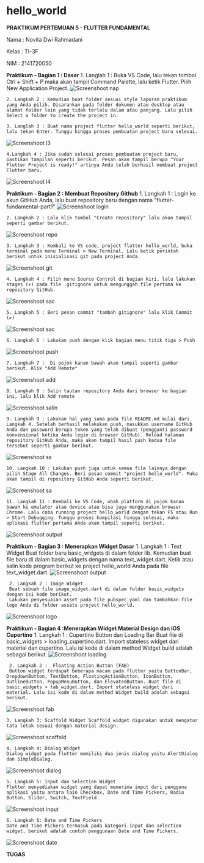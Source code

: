 # hello_world
**PRAKTIKUM PERTEMUAN 5 - FLUTTER FUNDAMENTAL**

Nama    : Novita Dwi Rahmadani

Kelas   : TI-3F

NIM     : 2141720050




**Praktikum - Bagian 1 : Dasar**
    1. Langlah 1 : Buka VS Code, lalu tekan tombol Ctrl + Shift + P maka akan tampil Command Palette, lalu ketik Flutter. Pilih New Application Project.
    ![Screenshoot nap](images/L1.png)

    2. Langkah 2 : Kemudian buat folder sesuai style laporan praktikum yang Anda pilih. Disarankan pada folder dokumen atau desktop atau alamat folder lain yang tidak terlalu dalam atau panjang. Lalu pilih Select a folder to create the project in.

    3. Langlah 3 : Buat nama project flutter hello_world seperti berikut, lalu tekan Enter. Tunggu hingga proses pembuatan project baru selesai.
![Screenshoot l3](images/L3.png)

    4.Langkah 4 : Jika sudah selesai proses pembuatan project baru, pastikan tampilan seperti berikut. Pesan akan tampil berupa "Your Flutter Project is ready!" artinya Anda telah berhasil membuat project Flutter baru.
![Screenshoot l4](images/L4.png)



**Praktikum - Bagian 2 : Membuat Repository Github** 
    1. Langkah 1 : Login ke akun GitHub Anda, lalu buat repository baru dengan nama "flutter-fundamental-part1"
![Screenshoot login](images/login.png)

    2. Langkah 2 : Lalu klik tombol "Create repository" lalu akan tampil seperti gambar berikut.
![Screenshoot repo](images/createrepo.png)

    3. Langkah 3 : Kembali ke VS code, project flutter hello_world, buka terminal pada menu Terminal > New Terminal. Lalu ketik perintah berikut untuk inisialisasi git pada project Anda.
![Screenshoot git](images/git.png)

    4. Langkah 4 : Pilih menu Source Control di bagian kiri, lalu lakukan stages (+) pada file .gitignore untuk mengunggah file pertama ke repository GitHub.
![Screenshoot sac](images/stageall.png)

    5. Langkah 5 : Beri pesan commit "tambah gitignore" lalu klik Commit (✔)
![Screenshoot sac](images/tambahgit.png)

    6. Langkah 6 : Lakukan push dengan klik bagian menu titik tiga > Push
![Screenshoot push](images/pushgit.png)

    7. Langkah 7 :  Di pojok kanan bawah akan tampil seperti gambar berikut. Klik "Add Remote"
![Screenshoot add](images/add.png)

    8. Langkah 8 : Salin tautan repository Anda dari browser ke bagian ini, lalu klik Add remote
![Screenshoot salin](images/salin.png)

    9. Langkah 9 : Lakukan hal yang sama pada file README.md mulai dari Langkah 4. Setelah berhasil melakukan push, masukkan username GitHub Anda dan password berupa token yang telah dibuat (pengganti password konvensional ketika Anda login di browser GitHub). Reload halaman repository GitHub Anda, maka akan tampil hasil push kedua file tersebut seperti gambar berikut.
![Screenshoot ss](images/ssgithub.png)    

    10. Langkah 10 : Lakukan push juga untuk semua file lainnya dengan pilih Stage All Changes. Beri pesan commit "project hello_world". Maka akan tampil di repository GitHub Anda seperti berikut.
![Screenshoot sa](images/sa.png)   

    11. Langkah 11 : Kembali ke VS Code, ubah platform di pojok kanan bawah ke emulator atau device atau bisa juga menggunakan browser Chrome. Lalu coba running project hello_world dengan tekan F5 atau Run > Start Debugging. Tunggu proses kompilasi hingga selesai, maka aplikasi flutter pertama Anda akan tampil seperti berikut.
![Screenshoot output](images/output.png)   





**Praktikum - Bagian 3 : Menerapkan Widget Dasar** 
    1. Langkah 1 : Text Widget
    Buat folder baru basic_widgets di dalam folder lib. Kemudian buat file baru di dalam basic_widgets dengan nama text_widget.dart. Ketik atau salin kode program berikut ke project hello_world Anda pada file text_widget.dart.
![Screenshoot output](images/nama.png)  

     2. Langkah 2 : Image Widget
     Buat sebuah file image_widget.dart di dalam folder basic_widgets dengan isi kode berikut.
     Lakukan penyesuaian asset pada file pubspec.yaml dan tambahkan file logo Anda di folder assets project hello_world.
![Screenshoot logo](images/logo.png) 





**Praktikum - Bagian 4 :Menerapkan Widget Material Design dan iOS Cupertino** 
    1. Langkah 1 : Cupertino Button dan Loading Bar
    Buat file di basic_widgets > loading_cupertino.dart. Import stateless widget dari material dan cupertino. Lalu isi kode di dalam method Widget build adalah sebagai berikut.
![Screenshoot loading](images/loading.png) 

     2. Langkah 2 :  Floating Action Button (FAB)
     Button widget terdapat beberapa macam pada flutter yaitu ButtonBar, DropdownButton, TextButton, FloatingActionButton, IconButton, OutlineButton, PopupMenuButton, dan ElevatedButton. Buat file di basic_widgets > fab_widget.dart. Import stateless widget dari material. Lalu isi kode di dalam method Widget build adalah sebagai berikut.
![Screenshoot fab](images/floating.png) 

    3. Langkah 3: Scaffold Widget Scaffold widget digunakan untuk mengatur tata letak sesuai dengan material design.
![Screenshoot scaffold](images/scaffold.png)

    4. Langkah 4: Dialog Widget
    Dialog widget pada flutter memiliki dua jenis dialog yaitu AlertDialog dan SimpleDialog.
![Screenshoot dialog](images/dialog.png)

    5. Langkah 5: Input dan Selection Widget
    Flutter menyediakan widget yang dapat menerima input dari pengguna aplikasi yaitu antara lain Checkbox, Date and Time Pickers, Radio Button, Slider, Switch, TextField.
![Screenshoot input](images/input.png)

    6. Langkah 6: Date and Time Pickers
    Date and Time Pickers termasuk pada kategori input dan selection widget, berikut adalah contoh penggunaan Date and Time Pickers.
![Screenshoot date](images/date.png)




**TUGAS**
